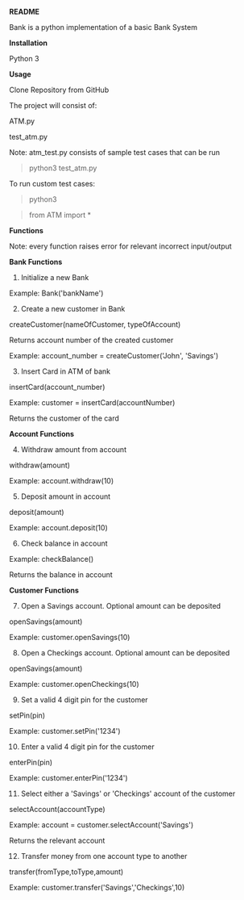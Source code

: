 **README**

Bank is a python implementation of a basic Bank System

**Installation**

Python 3

**Usage**

Clone Repository from GitHub

The project will consist of:

ATM.py

test\_atm.py

Note: atm\_test.py consists of sample test cases that can be run

>python3 test\_atm.py

To run custom test cases:

>python3

>from ATM import \*

> <call function>



**Functions**

Note: every function raises error for relevant incorrect input/output

**Bank Functions**

1. Initialize a new Bank

Example: Bank(&#39;bankName&#39;)

2. Create a new customer in Bank

createCustomer(nameOfCustomer, typeOfAccount)

Returns account number of the created customer

Example: account\_number = createCustomer(&#39;John&#39;, &#39;Savings&#39;)

3. Insert Card in ATM of bank

insertCard(account\_number)

Example: customer = insertCard(accountNumber)

Returns the customer of the card

**Account Functions**

4. Withdraw amount from account

withdraw(amount)

Example: account.withdraw(10)

5. Deposit amount in account

deposit(amount)

Example: account.deposit(10)

6. Check balance in account

Example: checkBalance()

Returns the balance in account

**Customer Functions**

7. Open a Savings account. Optional amount can be deposited

openSavings(amount)

Example: customer.openSavings(10)

8. Open a Checkings account. Optional amount can be deposited

openSavings(amount)

Example: customer.openCheckings(10)

9. Set a valid 4 digit pin for the customer

setPin(pin)

Example: customer.setPin(&#39;1234&#39;)

10. Enter a valid 4 digit pin for the customer

enterPin(pin)

Example: customer.enterPin(&#39;1234&#39;)

11. Select either a &#39;Savings&#39; or &#39;Checkings&#39; account of the customer

selectAccount(accountType)

Example: account = customer.selectAccount(&#39;Savings&#39;)

Returns the relevant account

12. Transfer money from one account type to another

transfer(fromType,toType,amount)

Example: customer.transfer(&#39;Savings&#39;,&#39;Checkings&#39;,10)
